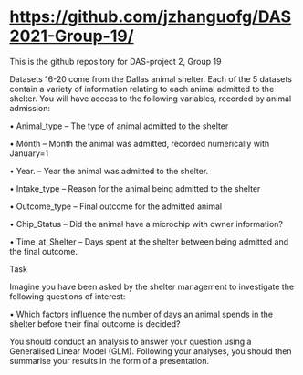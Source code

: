 # https://github.com/jzhanguofg/DAS2021-Group-19/

This is the github repository for DAS-project 2, Group 19

Datasets 16-20 come from the Dallas animal shelter. Each of the 5 datasets contain a variety of
information relating to each animal admitted to the shelter. You will have access to the following
variables, recorded by animal admission:

• Animal_type – The type of animal admitted to the shelter

• Month – Month the animal was admitted, recorded numerically with January=1

• Year. – Year the animal was admitted to the shelter.

• Intake_type – Reason for the animal being admitted to the shelter

• Outcome_type – Final outcome for the admitted animal

• Chip_Status – Did the animal have a microchip with owner information?

• Time_at_Shelter – Days spent at the shelter between being admitted and the final outcome.

Task

Imagine you have been asked by the shelter management to investigate the following questions of
interest:

• Which factors influence the number of days an animal spends in the shelter before their
final outcome is decided?

You should conduct an analysis to answer your question using a Generalised Linear Model (GLM).
Following your analyses, you should then summarise your results in the form of a presentation.
